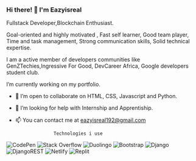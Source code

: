 ### Hi there! 👋 I'm Eazyisreal 
Fullstack 
Developer,Blockchain Enthusiast. <br>
<!--
**Eazyisreal/Eazyisreal** is a ✨ _special_ ✨ repository because its `README.md` (this file) appears on your GitHub profile.

Here are some ideas to get you started:</!-->
Goal-oriented and highly  motivated ,
Fast self learner,
Good team player,
Time and task management,
Strong communication skills, 
Solid technical expertise.


I am a active member of developers communities like GenZTechies,Ingressive For Good, DevCareer Africa, Google developers student club.


 I’m currently working on my portfolio.
- 👯 I’m open to collaborate on HTML, CSS, Javascript and Python.
- 🤔 I’m looking for help with Internship and Apprentiship.
- 📫 You can contact me at eazyisreal192@gmail.com 


                    Technologies i use

![CodePen](https://img.shields.io/badge/Codepen-000000?style=for-the-badge&logo=codepen&logoColor=white)
![Stack Overflow](https://img.shields.io/badge/-Stackoverflow-FE7A16?style=for-the-badge&logo=stack-overflow&logoColor=white)
![Duolingo](https://img.shields.io/badge/Duolingo-%234DC730.svg?style=for-the-badge&logo=Duolingo&logoColor=white)
![Bootstrap](https://img.shields.io/badge/bootstrap-%23563D7C.svg?style=for-the-badge&logo=bootstrap&logoColor=white)
![Django](https://img.shields.io/badge/django-%23092E20.svg?style=for-the-badge&logo=django&logoColor=white)
![DjangoREST](https://img.shields.io/badge/DJANGO-REST-ff1709?style=for-the-badge&logo=django&logoColor=white&color=ff1709&labelColor=gray)
![Netlify](https://img.shields.io/badge/netlify-%23000000.svg?style=for-the-badge&logo=netlify&logoColor=#00C7B7)
![Replit](https://img.shields.io/badge/Replit-DD1200?style=for-the-badge&logo=Replit&logoColor=white)



